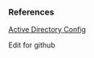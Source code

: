 ### References

[Active Directory Config](https://microsoft.github.io/MicrosoftCloud/tutorials/docs/Authentication-App-With-NextJs-And-Microsoft-Graph/)

Edit for github
